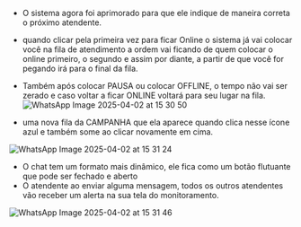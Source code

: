 
* O sistema agora foi aprimorado para que ele indique de maneira correta o próximo atendente.
* quando clicar pela primeira vez para ficar Online o sistema já vai colocar você na fila de atendimento a ordem vai ficando de quem colocar o online primeiro, o segundo e assim por diante, a partir de que você for pegando irá para o final da fila. 
* Também  após colocar PAUSA ou colocar OFFLINE, o tempo não vai ser zerado e caso voltar a ficar ONLINE voltará para seu lugar na fila.
![WhatsApp Image 2025-04-02 at 15 30 50](https://github.com/user-attachments/assets/e63b70bb-055b-4825-b83e-31cbd577dd85)


* uma nova fila da CAMPANHA que ela aparece quando clica nesse ícone azul e também some ao clicar novamente em cima.

![WhatsApp Image 2025-04-02 at 15 31 24](https://github.com/user-attachments/assets/4fdb07c8-fe15-4e45-bf91-a5c0b2a7cf9c)


* O chat tem um formato mais dinâmico, ele fica como um botão flutuante que pode ser fechado e aberto 
* O atendente ao enviar alguma mensagem, todos os outros atendentes vão receber um alerta na sua tela do monitoramento.

![WhatsApp Image 2025-04-02 at 15 31 46](https://github.com/user-attachments/assets/0edae658-0d2c-4815-a5b7-dcd7e3c62080)
